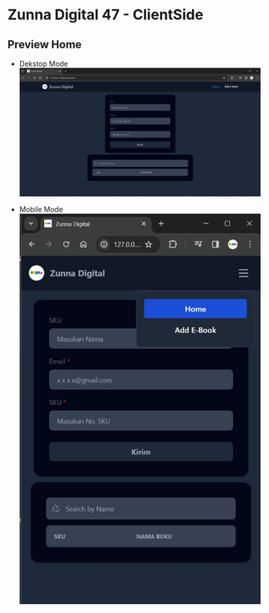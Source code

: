 # **Zunna Digital 47 - ClientSide**

## Preview Home
- Dekstop Mode
![Github Graph](./assets/dekstop-mode.jpg)

- Mobile Mode
![Github Graph](./assets/mobile-mode.jpg)

